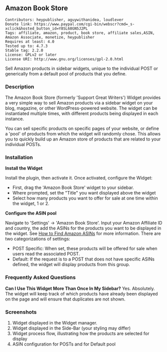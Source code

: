 ## Amazon Book Store

```
Contributors: heypublisher, aguywithanidea, loudlever
Donate link: https://www.paypal.com/cgi-bin/webscr?cmd=_s-xclick&hosted_button_id=Y8SL68GN5J2PL
Tags: affiliate, amazon, product, book store, affiliate sales,ASIN, Amazon Associate, monetize, heypublisher
Requires at least: 4.0
Tested up to: 4.7.3
Stable tag: 2.2.0
License: GPLv2 or later
License URI: http://www.gnu.org/licenses/gpl-2.0.html
```

Sell Amazon products in sidebar widgets, unique to the individual POST or generically from a default pool of products that you define.

### Description

The Amazon Book Store (formerly 'Support Great Writers') Widget provides a very simple way to sell Amazon products via a sidebar widget on your blog, magazine, or other WordPress-powered website.  The widget can be instantiated multiple times, with different products being displayed in each instance.  

You can sell specific products on specific pages of your website, or define a 'pool' of products from which the widget will randomly chose.  This allows you to quickly build up an Amazon store of products that are related to your individual POSTs.  

### Installation

**Install the Widget**

Install the plugin, then activate it.  Once activated, configure the Widget:

* First, drag the 'Amazon Book Store' widget to your sidebar.
* Where prompted, set the "Title" you want displayed above the widget
* Select how many products you want to offer for sale at one time within the widget, 1 or 2.

**Configure the ASIN pool**

Navigate to 'Settings' -> 'Amazon Book Store'.  Input your Amazon Affiliate ID and country, the add the ASINs for the products you want to be displayed in the widget.  See [How to Find Amazon ASINs](http://askville.amazon.com/find-Amazon-ASIN-product-details-page/AnswerViewer.do?requestId=11106037) for more information.  There are two categorizations of settings:

* POST Specific:  When set, these products will be offered for sale when users read the associated POST.
* Default: If the request is to a POST that does not have specific ASINs defined, the widget will display products from this group.

### Frequently Asked Questions

**Can I Use This Widget More Than Once In My Sidebar?**
Yes.  Absolutely.  The widget will keep track of which products have already been displayed on the page and will ensure that duplicates are not shown.

### Screenshots

1. Widget displayed in the Widget manager.
2. Widget displayed in the Side-Bar (your styling may differ)
3. Widget process flow, illustrating how the products are selected for display
4. ASIN configuration for POSTs and for Default pool

